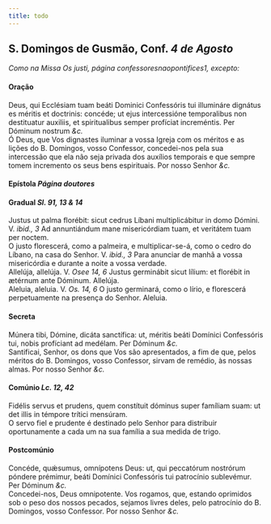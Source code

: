 ```yaml
---
title: todo
---
```

<h2 class="text-center">S. Domingos de Gusmão, Conf. <em>4 de Agosto</em></h2>

<em>Como na Missa Os justi, página confessoresnaopontifices1, excepto:</em>

<h4 class="text-center">Oração</h4>
<div class="container-fluid">
<div class="row">
<div class="dropcap text-justify">
Deus, qui Ecclésiam tuam beáti Dominici Confessóris tui illumináre dignátus es méritis et doctrinis: concéde; ut ejus intercessióne temporalibus non destituatur auxiliis, et spiritualibus semper profíciat increméntis. Per Dóminum nostrum <em>&c.</em>
</div>
<div class="dropcap text-justify">
Ó Deus, que Vos dignastes iluminar a vossa Igreja com os méritos e as lições do B. Domingos, vosso Confessor, concedei-nos pela sua intercessão que ela não seja privada dos auxílios temporais e que sempre tomem incremento os seus bens espirituais. Por nosso Senhor <em>&c.</em>
</div>
</div>
</div>

<h4 class="text-center">Epístola <em>Página doutores</em></h4>

<h4 class="text-center">Gradual <em>Sl. 91, 13 & 14</em></h4>
<div class="container-fluid">
<div class="row">
<div class="dropcap text-justify">
Justus ut palma florébit: sicut cedrus Líbani multiplicábitur in domo Dómini. V. <em>ibid., 3</em> Ad annuntiándum mane misericórdiam tuam, et veritátem tuam per noctem.
</div>
<div class="dropcap text-justify">
O justo florescerá, como a palmeira, e multiplicar-se-á, como o cedro do Líbano, na casa do Senhor. V. <em>ibid., 3</em> Para anunciar de manhã a vossa misericórdia e durante a noite a vossa verdade.
</div>
<div class="text-justify">
Allelúja, allelúja. V. <em>Osee 14, 6</em> Justus germinábit sicut lílium: et florébit in ætérnum ante Dóminum. Allelúja.
</div>
<div class="text-justify">
Aleluia, aleluia. V. <em>Os. 14, 6</em> O justo germinará, como o lírio, e florescerá perpetuamente na presença do Senhor. Aleluia.
</div>
</div>
</div>

<h4 class="text-center">Secreta</h4>
<div class="container-fluid">
<div class="row">
<div class="dropcap text-justify">
Múnera tibi, Dómine, dicáta sanctífica: ut, méritis beáti Domínici Confessóris tui, nobis profíciant ad medélam. Per Dóminum <em>&c.</em>
</div>
<div class="dropcap text-justify">
Santificai, Senhor, os dons que Vos são apresentados, a fim de que, pelos méritos do B. Domingos, vosso Confessor, sirvam de remédio, às nossas almas. Por nosso Senhor <em>&c.</em>
</div>
</div>
</div>

<h4 class="text-center">Comúnio <em>Lc. 12, 42</em></h4>
<div class="container-fluid">
<div class="row">
<div class="dropcap text-justify">
Fidélis servus et prudens, quem constítuit dóminus super famíliam suam: ut det illis in témpore trítici mensúram.
</div>
<div class="dropcap text-justify">
O servo fiel e prudente é destinado pelo Senhor para distribuir oportunamente a cada um na sua família a sua medida de trigo.
</div>
</div>
</div>

<h4 class="text-center">Postcomúnio</h4>
<div class="container-fluid">
<div class="row">
<div class="dropcap text-justify">
Concéde, quǽsumus, omnípotens Deus: ut, qui peccatórum nostrórum póndere prémimur, beáti Domínici Confessóris tui patrocínio sublevémur. Per Dóminum <em>&c.</em>
</div>
<div class="dropcap text-justify">
Concedei-nos, Deus omnipotente. Vos rogamos, que, estando oprimidos sob o peso dos nossos pecados, sejamos livres deles, pelo patrocínio do B. Domingos, vosso Confessor. Por nosso Senhor <em>&c.</em>
</div>
</div>
</div>
